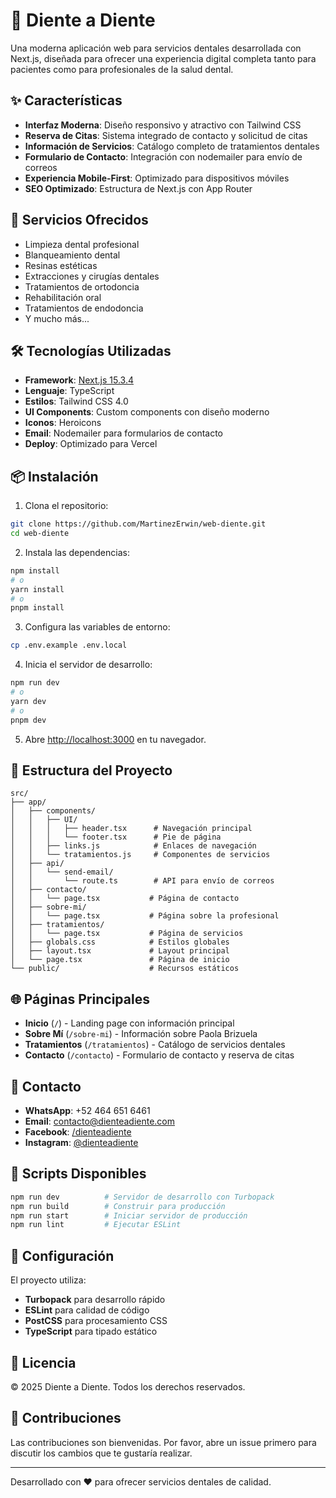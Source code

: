 # 🦷 Diente a Diente

Una moderna aplicación web para servicios dentales desarrollada con Next.js, diseñada para ofrecer una experiencia digital completa tanto para pacientes como para profesionales de la salud dental.

## ✨ Características

- **Interfaz Moderna**: Diseño responsivo y atractivo con Tailwind CSS
- **Reserva de Citas**: Sistema integrado de contacto y solicitud de citas
- **Información de Servicios**: Catálogo completo de tratamientos dentales
- **Formulario de Contacto**: Integración con nodemailer para envío de correos
- **Experiencia Mobile-First**: Optimizado para dispositivos móviles
- **SEO Optimizado**: Estructura de Next.js con App Router

## 🚀 Servicios Ofrecidos

- Limpieza dental profesional
- Blanqueamiento dental
- Resinas estéticas
- Extracciones y cirugías dentales
- Tratamientos de ortodoncia
- Rehabilitación oral
- Tratamientos de endodoncia
- Y mucho más...

## 🛠️ Tecnologías Utilizadas

- **Framework**: [Next.js 15.3.4](https://nextjs.org/)
- **Lenguaje**: TypeScript
- **Estilos**: Tailwind CSS 4.0
- **UI Components**: Custom components con diseño moderno
- **Iconos**: Heroicons
- **Email**: Nodemailer para formularios de contacto
- **Deploy**: Optimizado para Vercel

## 📦 Instalación

1. Clona el repositorio:

```bash
git clone https://github.com/MartinezErwin/web-diente.git
cd web-diente
```

2. Instala las dependencias:

```bash
npm install
# o
yarn install
# o
pnpm install
```

3. Configura las variables de entorno:

```bash
cp .env.example .env.local
```

4. Inicia el servidor de desarrollo:

```bash
npm run dev
# o
yarn dev
# o
pnpm dev
```

5. Abre [http://localhost:3000](http://localhost:3000) en tu navegador.

## 📁 Estructura del Proyecto

```
src/
├── app/
│   ├── components/
│   │   ├── UI/
│   │   │   ├── header.tsx      # Navegación principal
│   │   │   └── footer.tsx      # Pie de página
│   │   ├── links.js            # Enlaces de navegación
│   │   └── tratamientos.js     # Componentes de servicios
│   ├── api/
│   │   └── send-email/
│   │       └── route.ts        # API para envío de correos
│   ├── contacto/
│   │   └── page.tsx           # Página de contacto
│   ├── sobre-mi/
│   │   └── page.tsx           # Página sobre la profesional
│   ├── tratamientos/
│   │   └── page.tsx           # Página de servicios
│   ├── globals.css            # Estilos globales
│   ├── layout.tsx             # Layout principal
│   └── page.tsx               # Página de inicio
└── public/                    # Recursos estáticos
```

## 🌐 Páginas Principales

- **Inicio** (`/`) - Landing page con información principal
- **Sobre Mí** (`/sobre-mi`) - Información sobre Paola Brizuela
- **Tratamientos** (`/tratamientos`) - Catálogo de servicios dentales
- **Contacto** (`/contacto`) - Formulario de contacto y reserva de citas

## 📱 Contacto

- **WhatsApp**: +52 464 651 6461
- **Email**: contacto@dienteadiente.com
- **Facebook**: [/dienteadiente](https://www.facebook.com/dienteadiente)
- **Instagram**: [@dienteadiente](https://www.instagram.com/dienteadiente)

## 🚀 Scripts Disponibles

```bash
npm run dev          # Servidor de desarrollo con Turbopack
npm run build        # Construir para producción
npm run start        # Iniciar servidor de producción
npm run lint         # Ejecutar ESLint
```

## 🔧 Configuración

El proyecto utiliza:

- **Turbopack** para desarrollo rápido
- **ESLint** para calidad de código
- **PostCSS** para procesamiento CSS
- **TypeScript** para tipado estático

## 📄 Licencia

© 2025 Diente a Diente. Todos los derechos reservados.

## 🤝 Contribuciones

Las contribuciones son bienvenidas. Por favor, abre un issue primero para discutir los cambios que te gustaría realizar.

---

Desarrollado con ❤️ para ofrecer servicios dentales de calidad.

